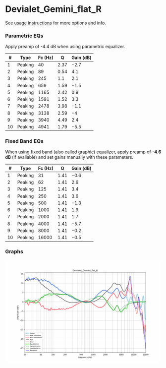 # Devialet_Gemini_flat_R
See [usage instructions](https://github.com/jaakkopasanen/AutoEq#usage) for more options and info.

### Parametric EQs
Apply preamp of -4.4 dB when using parametric equalizer.

|   # | Type    |   Fc (Hz) |    Q |   Gain (dB) |
|-----|---------|-----------|------|-------------|
|   1 | Peaking |        40 | 2.37 |        -2.7 |
|   2 | Peaking |        89 | 0.54 |         4.1 |
|   3 | Peaking |       245 | 1.1  |         2.1 |
|   4 | Peaking |       659 | 1.59 |        -1.5 |
|   5 | Peaking |      1165 | 2.42 |         0.9 |
|   6 | Peaking |      1591 | 1.52 |         3.3 |
|   7 | Peaking |      2478 | 3.98 |        -1.1 |
|   8 | Peaking |      3138 | 2.59 |        -4   |
|   9 | Peaking |      3940 | 4.49 |         2.4 |
|  10 | Peaking |      4941 | 1.79 |        -5.5 |

### Fixed Band EQs
When using fixed band (also called graphic) equalizer, apply preamp of **-4.6 dB** (if available) and set gains manually with these parameters.

|   # | Type    |   Fc (Hz) |    Q |   Gain (dB) |
|-----|---------|-----------|------|-------------|
|   1 | Peaking |        31 | 1.41 |        -0.6 |
|   2 | Peaking |        62 | 1.41 |         2.6 |
|   3 | Peaking |       125 | 1.41 |         3.4 |
|   4 | Peaking |       250 | 1.41 |         3.6 |
|   5 | Peaking |       500 | 1.41 |        -1.3 |
|   6 | Peaking |      1000 | 1.41 |         1.9 |
|   7 | Peaking |      2000 | 1.41 |         1.7 |
|   8 | Peaking |      4000 | 1.41 |        -5.7 |
|   9 | Peaking |      8000 | 1.41 |        -0.2 |
|  10 | Peaking |     16000 | 1.41 |        -0.5 |

### Graphs
![](./Devialet_Gemini_flat_R.png)
